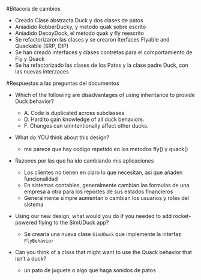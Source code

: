 #Bitacora de cambios
- Creado Clase abstracta Duck y dos clases de patos
- Aniadido RobberDucky, y metodo quak sobre escrito
- Aniadido DecoyDock, el metodo quak y fly reescrito
- Se refactorizaron las clases y se crearon Iterfaces Flyable and Quackable (SRP, DIP)
- Se han creado interfaces y clases contretas para el comportamiento de Fly y Quack
- Se ha refactorizado las clases de los Patos y la clase padre Duck, con las nuevas interzaces


#Respuestas a las preguntas del documentos
- Which of the following are disadvantages of using inheritance to
  provide Duck behavior?
  - A. Code is duplicated across subclasses
  - D. Hard to gain knowledge of all duck behaviors.
  - F. Changes can unintentionally affect other ducks.
  
- What do YOU think about this design?
    - me parece que hay codigo repetido en los metodos fly() y quack()
    
- Razones por las que ha ido cambiando mis aplicaciones
    - Los clientes no tienen en claro lo que necesitan, asi que añaden funcionalidad
    - En sistemas contables, generalmente cambian las formulas de una empresa a otra para los reportes de sus estados financieros
    - Generalmente simpre aumentan o cambian los usuarios y roles del sistema
 
- Using our new design, what would you do if you needed to
  add rocket-powered flying to the SimUDuck app?
    - Se crearia una nueva clase `SimUDuck` que implemente la interfaz `FlyBehavior`
- Can you think of a class that might want to use the Quack behavior that isn’t a duck?
    - un pato de juguete o algo que haga sonidos de patos
  
    